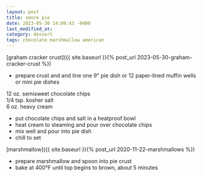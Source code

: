 ```yaml
---
layout: post
title: smore pie
date: 2023-05-30 14:09:43 -0400
last_modified_at: 
category: dessert
tags: chocolate marshmallow american
---
```


[graham cracker crust]({{ site.baseurl }}{% post_url 2023-05-30-graham-cracker-crust %})  
* prepare crust and and line one 9" pie dish or 12 paper-lined muffin wells or mini pie dishes

12 oz. semisweet chocolate chips  
1/4 tsp. kosher salt  
6 oz. heavy cream  
* put chocolate chips and salt in a heatproof bowl
* heat cream to steaming and pour over chocolate chips
* mix well and pour into pie dish
* chill to set

[marshmallow]({{ site.baseurl }}{% post_url 2020-11-22-marshmallows %})
* prepare marshmallow and spoon into pie crust
* bake at 400°F until top begins to brown, about 5 minutes
